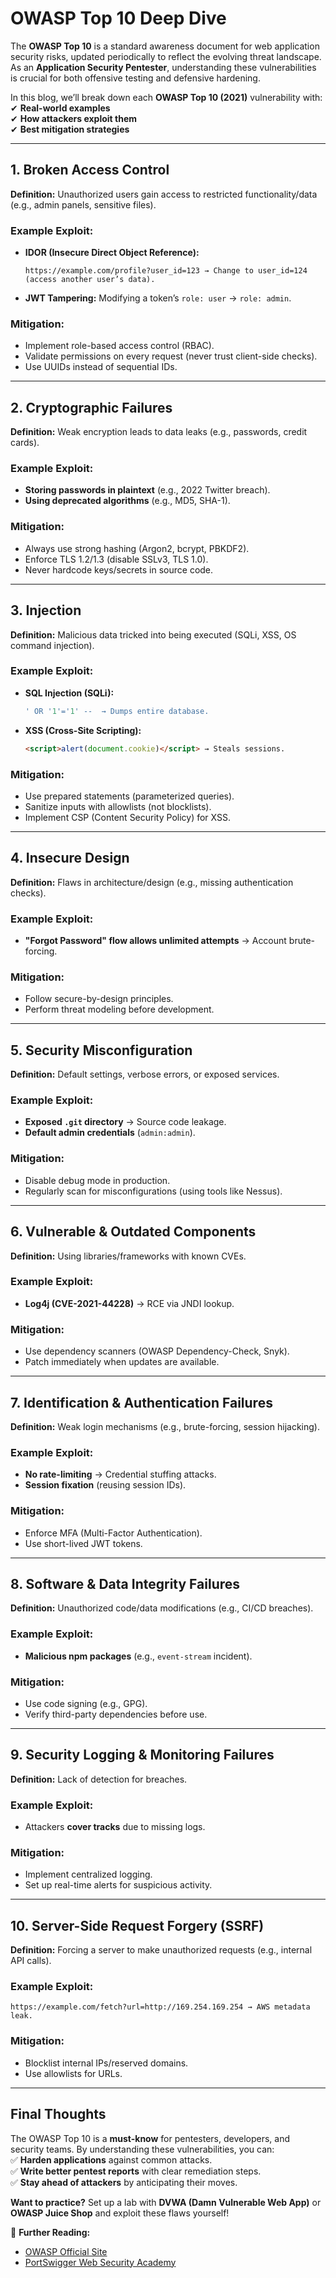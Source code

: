 # **OWASP Top 10 Deep Dive**  

The **OWASP Top 10** is a standard awareness document for web application security risks, updated periodically to reflect the evolving threat landscape. As an **Application Security Pentester**, understanding these vulnerabilities is crucial for both offensive testing and defensive hardening.  

In this blog, we’ll break down each **OWASP Top 10 (2021)** vulnerability with:  
✔ **Real-world examples**  
✔ **How attackers exploit them**  
✔ **Best mitigation strategies**  

---

## **1. Broken Access Control**  
**Definition:** Unauthorized users gain access to restricted functionality/data (e.g., admin panels, sensitive files).  

### **Example Exploit:**  
- **IDOR (Insecure Direct Object Reference):**  
  ```plaintext
  https://example.com/profile?user_id=123 → Change to user_id=124 (access another user’s data).
  ```  
- **JWT Tampering:** Modifying a token’s `role: user` → `role: admin`.  

### **Mitigation:**  
- Implement role-based access control (RBAC).  
- Validate permissions on every request (never trust client-side checks).  
- Use UUIDs instead of sequential IDs.  

---

## **2. Cryptographic Failures**  
**Definition:** Weak encryption leads to data leaks (e.g., passwords, credit cards).  

### **Example Exploit:**  
- **Storing passwords in plaintext** (e.g., 2022 Twitter breach).  
- **Using deprecated algorithms** (e.g., MD5, SHA-1).  

### **Mitigation:**  
- Always use strong hashing (Argon2, bcrypt, PBKDF2).  
- Enforce TLS 1.2/1.3 (disable SSLv3, TLS 1.0).  
- Never hardcode keys/secrets in source code.  

---

## **3. Injection**  
**Definition:** Malicious data tricked into being executed (SQLi, XSS, OS command injection).  

### **Example Exploit:**  
- **SQL Injection (SQLi):**  
  ```sql
  ' OR '1'='1' --  → Dumps entire database.
  ```  
- **XSS (Cross-Site Scripting):**  
  ```html
  <script>alert(document.cookie)</script> → Steals sessions.
  ```  

### **Mitigation:**  
- Use prepared statements (parameterized queries).  
- Sanitize inputs with allowlists (not blocklists).  
- Implement CSP (Content Security Policy) for XSS.  

---

## **4. Insecure Design**  
**Definition:** Flaws in architecture/design (e.g., missing authentication checks).  

### **Example Exploit:**  
- **"Forgot Password" flow allows unlimited attempts** → Account brute-forcing.  

### **Mitigation:**  
- Follow secure-by-design principles.  
- Perform threat modeling before development.  

---

## **5. Security Misconfiguration**  
**Definition:** Default settings, verbose errors, or exposed services.  

### **Example Exploit:**  
- **Exposed `.git` directory** → Source code leakage.  
- **Default admin credentials** (`admin:admin`).  

### **Mitigation:**  
- Disable debug mode in production.  
- Regularly scan for misconfigurations (using tools like Nessus).  

---

## **6. Vulnerable & Outdated Components**  
**Definition:** Using libraries/frameworks with known CVEs.  

### **Example Exploit:**  
- **Log4j (CVE-2021-44228)** → RCE via JNDI lookup.  

### **Mitigation:**  
- Use dependency scanners (OWASP Dependency-Check, Snyk).  
- Patch immediately when updates are available.  

---

## **7. Identification & Authentication Failures**  
**Definition:** Weak login mechanisms (e.g., brute-forcing, session hijacking).  

### **Example Exploit:**  
- **No rate-limiting** → Credential stuffing attacks.  
- **Session fixation** (reusing session IDs).  

### **Mitigation:**  
- Enforce MFA (Multi-Factor Authentication).  
- Use short-lived JWT tokens.  

---

## **8. Software & Data Integrity Failures**  
**Definition:** Unauthorized code/data modifications (e.g., CI/CD breaches).  

### **Example Exploit:**  
- **Malicious npm packages** (e.g., `event-stream` incident).  

### **Mitigation:**  
- Use code signing (e.g., GPG).  
- Verify third-party dependencies before use.  

---

## **9. Security Logging & Monitoring Failures**  
**Definition:** Lack of detection for breaches.  

### **Example Exploit:**  
- Attackers **cover tracks** due to missing logs.  

### **Mitigation:**  
- Implement centralized logging.   
- Set up real-time alerts for suspicious activity.  

---

## **10. Server-Side Request Forgery (SSRF)**  
**Definition:** Forcing a server to make unauthorized requests (e.g., internal API calls).  

### **Example Exploit:**  
```plaintext
https://example.com/fetch?url=http://169.254.169.254 → AWS metadata leak.
```  

### **Mitigation:**  
- Blocklist internal IPs/reserved domains.  
- Use allowlists for URLs.  

---

## **Final Thoughts**  
The OWASP Top 10 is a **must-know** for pentesters, developers, and security teams. By understanding these vulnerabilities, you can:  
✅ **Harden applications** against common attacks.  
✅ **Write better pentest reports** with clear remediation steps.  
✅ **Stay ahead of attackers** by anticipating their moves.  

**Want to practice?** Set up a lab with **DVWA (Damn Vulnerable Web App)** or **OWASP Juice Shop** and exploit these flaws yourself!  

🔗 **Further Reading:**  
- [OWASP Official Site](https://owasp.org/www-project-top-ten/)  
- [PortSwigger Web Security Academy](https://portswigger.net/web-security)  
 
